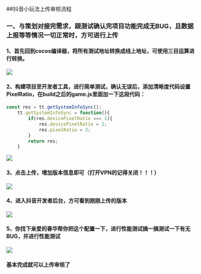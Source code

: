 ##抖音小玩法上传审核流程
### 一、与策划对接完需求，跟测试确认完项目功能完成无BUG，且数据上报等等情况一切正常时，方可进行上传

#### 1、首先回到cocos编译器，将所有测试地址转换成线上地址，可使用三目运算进行转换。

![](https://secure2.wostatic.cn/static/fvJSGSodAtcyP6HrUkANTp/image.png?auth_key=1682157046-9hKbgzcA4mywZf7zsurE7Y-0-0c9e996a7d1f05b5953070d393ef3de8)

#### 2、构建项目至开发者工具，进行简单测试，确认无误后，添加清晰度代码设置PixelRatio，在build之后的game.js里面加一下这段代码：

```TypeScript
const res = tt.getSystemInfoSync(); 
    tt.getSystemInfoSync = function(){
        if(res.devicePixelRatio === 1){
            res.devicePixelRatio = 2;
            res.pixelRatio = 2;
        }
        return res;
    }
```

![](https://secure2.wostatic.cn/static/3HGAGmjvg48mM7KYXATzLs/image.png?auth_key=1682157045-af6oia4wn2t53gMGF4ciq8-0-b9b9eceb0133f9dbd579d19f9e772627)

#### 3、点击上传，增加版本信息即可（打开VPN的记得关闭！！！）

![](https://secure2.wostatic.cn/static/vYYgo9U4FVtWDtFmYUtZSf/image.png?auth_key=1682157045-tsiEMYs5QsEnHXi7NohK8u-0-39466e1691ca4a3e6079b7fe47a71a5a)

#### 4、进入抖音开发者后台，方可看到刚刚上传的版本

![](https://secure2.wostatic.cn/static/sfzyuRQUqFkRfp3oZxECYx/image.png?auth_key=1682157045-6RkEeXyjABRdUVgXKbgJvP-0-ede1b29507758fed26ecf490307dd753)

#### 5、你找下亲爱的春华帮你把这个配置一下，进行性能测试搞一搞测试一下有无BUG，并进行性能测试

![](https://secure2.wostatic.cn/static/vTpyvEUHvfz11hG9124eCZ/image.png?auth_key=1682157045-i8rgPodGLfGyvET2oMxgmE-0-43f27034f7ee003a1b455b2e69b2d9a3)

#### 基本完成就可以上传审核了

